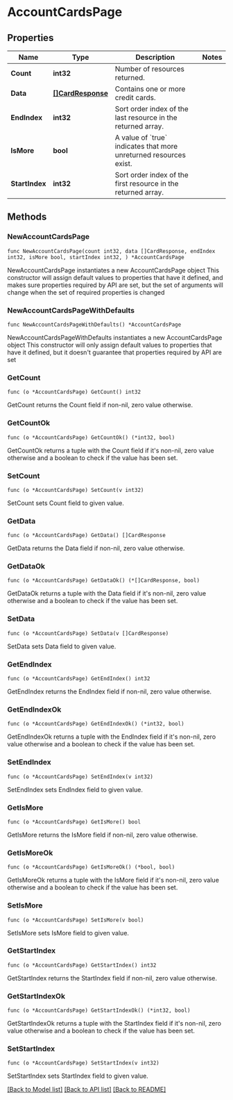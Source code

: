 # AccountCardsPage

## Properties

Name | Type | Description | Notes
------------ | ------------- | ------------- | -------------
**Count** | **int32** | Number of resources returned. | 
**Data** | [**[]CardResponse**](CardResponse.md) | Contains one or more credit cards. | 
**EndIndex** | **int32** | Sort order index of the last resource in the returned array. | 
**IsMore** | **bool** | A value of &#x60;true&#x60; indicates that more unreturned resources exist. | 
**StartIndex** | **int32** | Sort order index of the first resource in the returned array. | 

## Methods

### NewAccountCardsPage

`func NewAccountCardsPage(count int32, data []CardResponse, endIndex int32, isMore bool, startIndex int32, ) *AccountCardsPage`

NewAccountCardsPage instantiates a new AccountCardsPage object
This constructor will assign default values to properties that have it defined,
and makes sure properties required by API are set, but the set of arguments
will change when the set of required properties is changed

### NewAccountCardsPageWithDefaults

`func NewAccountCardsPageWithDefaults() *AccountCardsPage`

NewAccountCardsPageWithDefaults instantiates a new AccountCardsPage object
This constructor will only assign default values to properties that have it defined,
but it doesn't guarantee that properties required by API are set

### GetCount

`func (o *AccountCardsPage) GetCount() int32`

GetCount returns the Count field if non-nil, zero value otherwise.

### GetCountOk

`func (o *AccountCardsPage) GetCountOk() (*int32, bool)`

GetCountOk returns a tuple with the Count field if it's non-nil, zero value otherwise
and a boolean to check if the value has been set.

### SetCount

`func (o *AccountCardsPage) SetCount(v int32)`

SetCount sets Count field to given value.


### GetData

`func (o *AccountCardsPage) GetData() []CardResponse`

GetData returns the Data field if non-nil, zero value otherwise.

### GetDataOk

`func (o *AccountCardsPage) GetDataOk() (*[]CardResponse, bool)`

GetDataOk returns a tuple with the Data field if it's non-nil, zero value otherwise
and a boolean to check if the value has been set.

### SetData

`func (o *AccountCardsPage) SetData(v []CardResponse)`

SetData sets Data field to given value.


### GetEndIndex

`func (o *AccountCardsPage) GetEndIndex() int32`

GetEndIndex returns the EndIndex field if non-nil, zero value otherwise.

### GetEndIndexOk

`func (o *AccountCardsPage) GetEndIndexOk() (*int32, bool)`

GetEndIndexOk returns a tuple with the EndIndex field if it's non-nil, zero value otherwise
and a boolean to check if the value has been set.

### SetEndIndex

`func (o *AccountCardsPage) SetEndIndex(v int32)`

SetEndIndex sets EndIndex field to given value.


### GetIsMore

`func (o *AccountCardsPage) GetIsMore() bool`

GetIsMore returns the IsMore field if non-nil, zero value otherwise.

### GetIsMoreOk

`func (o *AccountCardsPage) GetIsMoreOk() (*bool, bool)`

GetIsMoreOk returns a tuple with the IsMore field if it's non-nil, zero value otherwise
and a boolean to check if the value has been set.

### SetIsMore

`func (o *AccountCardsPage) SetIsMore(v bool)`

SetIsMore sets IsMore field to given value.


### GetStartIndex

`func (o *AccountCardsPage) GetStartIndex() int32`

GetStartIndex returns the StartIndex field if non-nil, zero value otherwise.

### GetStartIndexOk

`func (o *AccountCardsPage) GetStartIndexOk() (*int32, bool)`

GetStartIndexOk returns a tuple with the StartIndex field if it's non-nil, zero value otherwise
and a boolean to check if the value has been set.

### SetStartIndex

`func (o *AccountCardsPage) SetStartIndex(v int32)`

SetStartIndex sets StartIndex field to given value.



[[Back to Model list]](../README.md#documentation-for-models) [[Back to API list]](../README.md#documentation-for-api-endpoints) [[Back to README]](../README.md)


